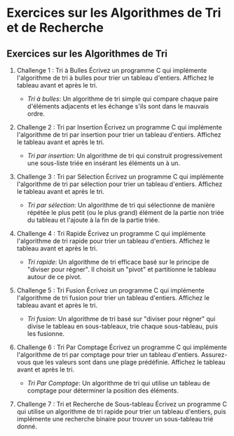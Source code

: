 # Exercices sur les Algorithmes de Tri et de Recherche

## Exercices sur les Algorithmes de Tri

1. Challenge 1 : Tri à Bulles
Écrivez un programme C qui implémente l'algorithme de tri à bulles pour trier un tableau d'entiers. Affichez le tableau avant et après le tri.

    - *Tri à bulles*: Un algorithme de tri simple qui compare chaque paire d'éléments adjacents et les échange s'ils sont dans le mauvais ordre.

2. Challenge 2 : Tri par Insertion
Écrivez un programme C qui implémente l'algorithme de tri par insertion pour trier un tableau d'entiers. Affichez le tableau avant et après le tri.

    - *Tri par insertion*: Un algorithme de tri qui construit progressivement une sous-liste triée en insérant les éléments un à un.

3. Challenge 3 : Tri par Sélection
Écrivez un programme C qui implémente l'algorithme de tri par sélection pour trier un tableau d'entiers. Affichez le tableau avant et après le tri.

    - *Tri par sélection*: Un algorithme de tri qui sélectionne de manière répétée le plus petit (ou le plus grand) élément de la partie non triée du tableau et l'ajoute à la fin de la partie triée.

4. Challenge 4 : Tri Rapide
Écrivez un programme C qui implémente l'algorithme de tri rapide pour trier un tableau d'entiers. Affichez le tableau avant et après le tri.

    - *Tri rapide*: Un algorithme de tri efficace basé sur le principe de "diviser pour régner". Il choisit un "pivot" et partitionne le tableau autour de ce pivot.

5. Challenge 5 : Tri Fusion
Écrivez un programme C qui implémente l'algorithme de tri fusion pour trier un tableau d'entiers. Affichez le tableau avant et après le tri.

    - *Tri fusion*: Un algorithme de tri basé sur "diviser pour régner" qui divise le tableau en sous-tableaux, trie chaque sous-tableau, puis les fusionne.

6. Challenge 6 : Tri Par Comptage
Écrivez un programme C qui implémente l'algorithme de tri par comptage pour trier un tableau d'entiers. Assurez-vous que les valeurs sont dans une plage prédéfinie. Affichez le tableau avant et après le tri.

    - *Tri Par Comptage*: Un algorithme de tri qui utilise un tableau de comptage pour déterminer la position des éléments.

7. Challenge 7 : Tri et Recherche de Sous-tableau
Écrivez un programme C qui utilise un algorithme de tri rapide pour trier un tableau d'entiers, puis implémente une recherche binaire pour trouver un sous-tableau trié donné.